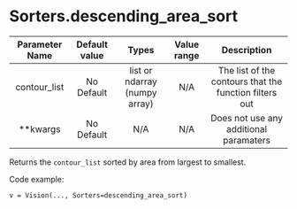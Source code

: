 # Sorters.descending_area_sort

| Parameter Name | Default value | Types | Value range | Description | 
| :---: | :---: | :---: | :---: | :---: |
| contour_list | No Default | list or ndarray (numpy array)| N/A | The list of the contours that the function filters out |
| **kwargs | No Default | N/A | N/A | Does not use any additional paramaters |

Returns the `contour_list` sorted by area from largest to smallest.

Code example:
```
v = Vision(..., Sorters=descending_area_sort)
```

